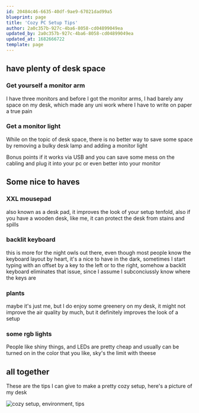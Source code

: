 ```yaml
---
id: 20484c46-6635-40df-9ae9-67021dad99a5
blueprint: page
title: 'Cozy PC Setup Tips'
author: 2a0c357b-927c-4ba6-8058-cd04899049ea
updated_by: 2a0c357b-927c-4ba6-8058-cd04899049ea
updated_at: 1682666722
template: page
---
```

## have plenty of desk space
### Get yourself a monitor arm
I have three monitors and before I got the monitor arms, I had barely any space on my desk, which made any uni work where I have to write on paper a true pain

### Get a monitor light
While on the topic of desk space, there is no better way to save some space by removing a bulky desk lamp and adding a monitor light

Bonus points if it works via USB and you can save some mess on the cabling and plug it into your pc or even better into your monitor

## Some nice to haves
### XXL mousepad
also known as a desk pad, it improves the look of your setup tenfold, also if you have a wooden desk, like me, it can protect the desk from stains and spills

### backlit keyboard
this is more for the night owls out there, even though most people know the keyboard layout by heart, it's a nice to have in the dark, sometimes I start typing with an offset by a key to the left or to the right, somehow a backlit keyboard eliminates that issue, since I assume I subconciussly know where the keys are

### plants
maybe it's just me, but I do enjoy some greenery on my desk, it might not improve the air quality by much, but it definitely improves the look of a setup

### some rgb lights
People like shiny things, and LEDs are pretty cheap and usually can be turned on in the color that you like, sky's the limit with theese

## all together
These are the tips I can give to make a pretty cozy setup, here's a picture of my desk

![cozy setup, environment, tips](https://md3.imt.garkaklis.com/assets/untitled.jpeg)